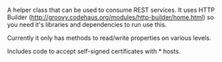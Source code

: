 A helper class that can be used to consume REST services.
It uses HTTP Builder  (http://groovy.codehaus.org/modules/http-builder/home.html) 
so you need it's libraries and dependencies to run use this.

Currently it only has methods to read/write properties on various levels.

Includes code to accept self-signed certificates with * hosts.
